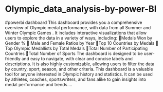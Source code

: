 # Olympic_data_analysis-by-power-BI
#powerbi dashboard
 This dashboard provides you a comprehensive overview of Olympic medal performance, with data from all Summer and Winter Olympic Games . It includes interactive visualizations that allow users to explore the data in a variety of ways, including:
 🔹Medals Won by Gender % 
 🔹 Male and Female Ratios by Year 
 🔹Top 10 Countries by Medals 
 🔹 Top Olympic Medallists by Total Medals 
 🔹Total Number of Participating Countries 
 🔹Total Number of Sports 
 The dashboard is designed to be user-friendly and easy to navigate, with clear and concise labels and descriptions. It is also highly customizable, allowing users to filter the data by country, sport, season, and other criteria.
 This dashboard is a valuable tool for anyone interested in Olympic history and statistics. It can be used by athletes, coaches, sportswriters, and fans alike to gain insights into medal performance and trends....
